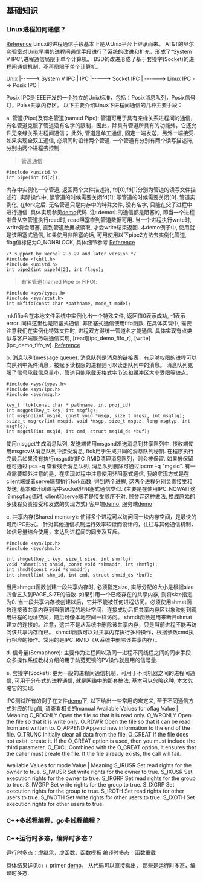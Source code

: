 ## 基础知识

### Linux进程如何通信？
[Reference][detail_ref]
Linux的进程通信手段基本上是从Unix平台上继承而来。
AT&T的贝尔实验室对Unix早期的进程间通信手段进行了系统的改进和扩充，形成了“System V IPC”,进程通信局限于单个计算机。
BSD的改进形成了基于套接字(Socket)的进程间通信机制，不再局限于单个计算机。

Unix  |-----> System V IPC   |
IPC	  |-----> Socket IPC     | ------> Linux IPC
	 	-->	  Posix IPC	     |

Posix IPC是IEEE开发的一个独立的Unix标准，包括：Posix消息队列，Posix信号灯，Poisx共享内存区。
以下主要介绍Linux下进程间通信的几种主要手段：

a. 管道(Pipe)及有名管道(named Pipe):
管道可用于具有亲缘关系进程间的通信，有名管道克服了管道没有名字的限制，因此，除具有管道所具有的功能外，它还允许无亲缘关系进程间通信；
此外, 管道是单工通信, 固定一端发送，另外一端接受. 如果实现全双工通信, 必须同时设计两个管道. 一个管道有分别有两个读写描述符, 分别由两个进程去控制.

> 管道通信:
~~~
#include <unistd.h>
int pipe(int fd[2]);
~~~
内存中实例化一个管道, 返回两个文件描述符, fd[0],fd[1]分别为管道的读写文件描述符. 实际操作中, 读管道的时候需要关闭fd[1]; 写管道的时候需要关闭[0].
管道实例化, 在fork之后. 无名管道只是内存中的特殊文件, 没有名字, 只能在父子进程中进行通信. 具体实现参见[demo][ipc_demo_pipe]代码.
注: demo中的通信都是阻塞的, 即当一个进程准备从空管道执行read时, read阻塞直到管道数据可用. 当一个进程执行write时, write将会阻塞, 直到管道数据被读取, 才会write结束返回.
本demo例子中, 使用就是该阻塞式通信, 如果使用非阻塞的话, 可用使用以下pipe2方法去实例化管道, flag值标记为O_NONBLOCK, 具体细节参考
[Reference][pipe_ref]
~~~
/* support by kernel 2.6.27 and later version */
#include <fcntl.h>              
#include <unistd.h>
int pipe2(int pipefd[2], int flags);
~~~

> 有名管道(named Pipe or FIFO):
~~~
#include <sys/types.h>
#include <sys/stat.h>
int mkfifo(const char *pathname, mode_t mode);
~~~
mkfifio会在本地文件系统中实例化出一个特殊文件, 返回值0表示成功, -1表示error. 同样这里也是阻塞式通信, 非阻塞式通信使用fifo函数.
在具体实现中, 需要注意我们在实例化特殊文件时, 进程双方得统一管道名才能通信.
具体实现有点类似与客户端服务端通信实现, [read][ipc_demo_fifo_r], [write][ipc_demo_fifo_w].
[Reference][fifo_ref]

b. 消息队列(message queue):
消息队列是消息的链接表，有足够权限的进程可以向队列中条件消息，被赋予读权限的进程则可以读走队列中的消息。
消息队列克服了信号承载信息量小，管道只能承载无格式字节流和缓冲区大小受限等缺点。
~~~
#include <sys/types.h>
#include <sys/ipc.h>
#include <sys/msg.h>

key_t ftok(const char * pathname, int proj_id)
int msgget(key_t key, int msgflg);
int msgsnd(int msqid, const void *msgp, size_t msgsz, int msgflg);
ssize_t msgrcv(int msqid, void *msgp, size_t msgsz, long msgtyp, int msgflg);
int msgctl(int msqid, int cmd, struct msqid_ds *buf);
~~~
使用msgget生成消息队列, 发送端使用msgsnd发送消息到共享队列中, 接收端使用msgrcv从消息队列中接受消息, ftok用于生成共同的消息队列秘钥. 在程序执行完最后如果没有执行msgctl的IPC_RMID清理消息队列，则会被保留.  如果被保留也可通过ipcs -q 查看残余消息队列, 消息队列删除可通过ipcrm -q "mgsid".
有一点需要额外注意的是，在实现过程中注意使用非阻塞式通信, 我的实现方式是在client端或者serve端都执行fork函数, 得到两个进程, 这两个进程分别负责接受和发送, 基本和计网课程中socket非阻塞式通信类似.
(主要是在使用IPC_NOWAIT这个msgflag值时, client和serve端老是接受顺序不对, 顾舍弃这种做法, 换成原始的多线程负责接受和发送的实现方式)
客户端[demo][ipc_msg_client], 服务端[demo][ipc_msg_serve]

c. 共享内存(Shared memory):
使得多个进程可以访问同一块内存空间，是最快的可用IPC形式。
针对其他通信机制运行效率较低而设计的，往往与其他通信机制，如信号量结合使用，来达到进程间的同步及互斥。
~~~
#include <sys/ipc.h>
#include <sys/shm.h>

int shmget(key_t key, size_t size, int shmflg);
void *shmat(int shmid, const void *shmaddr, int shmflg);
int shmdt(const void *shmaddr); 
int shmctl(int shm_id, int cmd, struct shmid_ds *buf);
~~~
当用shmget函数创建一段共享内存时, 必须指定size, 实际分配的大小是根据size四舍五入到PAGE_SIZE的倍数. 如果引用一个已经存在的共享内存, 则将size指定为0.
当一段共享内存被创建以后，它并不能被任何进程访问。必须使用shmat函数连接该共享内存到当前进程的地址空间，连接成功后把共享内存区对象映射到调用进程的地址空间，随后可像本地空间一样访问。
shmdt函数是用来断开shmat建立的连接的。注意，这并不是从系统中删除该共享内存，只是当前进程不能再访问该共享内存而已。
shmctl函数可以对共享内存执行多种操作，根据参数cmd执行相应的操作。常用的是IPC_RMID（从系统中删除该共享内存）。

d. 信号量(Semaphore):
主要作为进程间以及同一进程不同线程之间的同步手段. 众多操作系统教材介绍的用于防范死锁的PV操作就是用的信号量.

e. 套接字(Socket):
更为一般的进程间通信机制，可用于不同机器之间的进程间通信, 可用于分布式的进程通信, 就是网络中的那套搞法, 基本可以忽略这种, 本文忽略它的实现.

IPC测试所有的例子在文件[demo][ipc_demo_code]下, 以下给出一些常用的宏定义, 至于不同通信方式对应的flag值, 请查看相关的manual
Available Values for oflag
Value	|	Meaning
O_RDONLY	Open the file so that it is read only.
O_WRONLY	Open the file so that it is write only.
O_RDWR		Open the file so that it can be read from and written to.
O_APPEND	Append new information to the end of the file.
O_TRUNC		Initially clear all data from the file.
O_CREAT		If the file does not exist, create it. If the O_CREAT option is used, then you must include the third parameter.
O_EXCL		Combined with the O_CREAT option, it ensures that the caller must create the file. If the file already exists, the call will fail.


Available Values for mode
Value	|	Meaning
S_IRUSR		Set read rights for the owner to true.
S_IWUSR		Set write rights for the owner to true.
S_IXUSR		Set execution rights for the owner to true.
S_IRGRP		Set read rights for the group to true.
S_IWGRP		Set write rights for the group to true.
S_IXGRP		Set execution rights for the group to true.
S_IROTH		Set read rights for other users to true.
S_IWOTH		Set write rights for other users to true.
S_IXOTH		Set execution rights for other users to true.


### C++多线程编程，go多线程编程？



### C++运行时多态，编译时多态？

运行时多态：虚继承，虚函数，函数模板
编译时多态：函数重载

具体结果详见c++ primer [demo][polymorphism_demo_code]， 从代码可以直接看出， 那些是运行时多态，编译时多态.

[detail_ref]: https://www.tldp.org/LDP/lpg/node7.html
[polymorphism_demo_code]: ./demo/linux/3
[ipc_demo_code]: ./demo/linux/1
[pipe_ref]: https://linux.die.net/man/7/pipe
[ipc_demo_pipe]: ./demo/linux/1/pipe_ipc_test.c
[read]: ./demo/linux/1/pipe_fifo_test_r.c
[write]: ./demo/linux/1/pipe_fifo_test_w.c
[fifo_ref]: https://linux.die.net/man/3/mkfifo
[ipc_msg_client]: ./demo/linux/1/msg_que_test_s.c
[ipc_msg_serve]: ./demo/linux/1/msg_que_test_w.c
